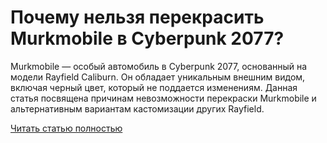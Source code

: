 # Почему нельзя перекрасить Murkmobile в Cyberpunk 2077?



Murkmobile — особый автомобиль в Cyberpunk 2077, основанный на модели Rayfield Caliburn. Он обладает уникальным внешним видом, включая черный цвет, который не поддается изменениям. Данная статья посвящена причинам невозможности перекраски Murkmobile и альтернативным вариантам кастомизации других Rayfield.

[Читать статью полностью](https://xyberbara.com/gaming/pochemu-nelzya-perekrasit-murkmobile-v-cyberpunk-2077/)
